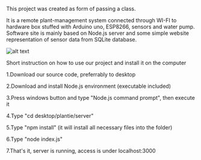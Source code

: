 This project was created as form of passing a class.

It is a remote plant-management system connected through WI-FI to hardware box stuffed with Arduino uno, ESP8266, sensors and water pump.
Software site is mainly based on Node.js server and some simple website representation of sensor data from SQLite database.

![alt text](https://i.imgur.com/M7WB0o1.jpg)

Short instruction on how to use our project and install it on the computer

1.Download our source code, preferrably to desktop

2.Download and install Node.js environment (executable included)

3.Press windows button and type "Node.js command prompt", then execute it

4.Type "cd desktop/plantie/server"

5.Type "npm install" (it will install all necessary files into the folder)

6.Type "node index.js"

7.That's it, server is running, access is under localhost:3000


